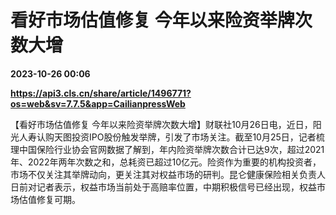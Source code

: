 # 看好市场估值修复 今年以来险资举牌次数大增

**2023-10-26 00:06**

**https://api3.cls.cn/share/article/1496771?os=web&sv=7.7.5&app=CailianpressWeb**

【看好市场估值修复 今年以来险资举牌次数大增】财联社10月26日电，近日，阳光人寿认购天图投资IPO股份触发举牌，引发了市场关注。截至10月25日，记者梳理中国保险行业协会官网数据了解到，年内险资举牌次数合计已达9次，超过2021年、2022年两年次数之和，总耗资已超过10亿元。险资作为重要的机构投资者，市场不仅关注其举牌动向，更关注其对权益市场的研判。昆仑健康保险相关负责人日前对记者表示，权益市场当前处于高赔率位置，中期积极信号已经出现，权益市场估值修复可期。